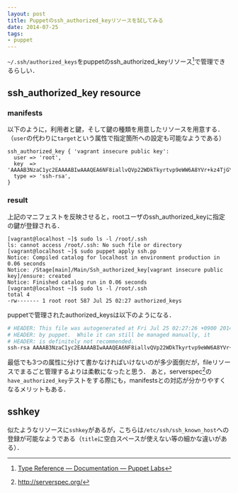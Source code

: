 ```yaml
---
layout: post
title: Puppetのssh_authorized_keyリソースを試してみる
date: 2014-07-25
tags:
- puppet
---
```

`~/.ssh/authorized_keys`をpuppetのssh_authorized_keyリソース[^1]で管理できるらしい．

## ssh_authorized_key resource

### manifests

以下のように，利用者と鍵，そして鍵の種類を用意したリソースを用意する．  
（`user`の代わりに`target`という属性で指定箇所への設定も可能なようである）

```puppet
ssh_authorized_key { 'vagrant insecure public key':
  user => 'root',
  key  => 'AAAAB3NzaC1yc2EAAAABIwAAAQEA6NF8iallvQVp22WDkTkyrtvp9eWW6A8YVr+kz4TjGYe7gHzIw+niNltGEFHzD8+v1I2YJ6oXevct1YeS0o9HZyN1Q9qgCgzUFtdOKLv6IedplqoPkcmF0aYet2PkEDo3MlTBckFXPITAMzF8dJSIFo9D8HfdOV0IAdx4O7PtixWKn5y2hMNG0zQPyUecp4pzC6kivAIhyfHilFR61RGL+GPXQ2MWZWFYbAGjyiYJnAmCP3NOTd0jMZEnDkbUvxhMmBYSdETk1rRgm+R4LOzFUGaHqHDLKLX+FIPKcF96hrucXzcWyLbIbEgE98OHlnVYCzRdK8jlqm8tehUc9c9WhQ==',
  type => 'ssh-rsa',
}
```

### result

上記のマニフェストを反映させると，rootユーザのssh_authorized_keyに指定の鍵が登録される．

```shell-session
[vagrant@localhost ~]$ sudo ls -l /root/.ssh
ls: cannot access /root/.ssh: No such file or directory
[vagrant@localhost ~]$ sudo puppet apply ssh.pp
Notice: Compiled catalog for localhost in environment production in 0.06 seconds
Notice: /Stage[main]/Main/Ssh_authorized_key[vagrant insecure public key]/ensure: created
Notice: Finished catalog run in 0.06 seconds
[vagrant@localhost ~]$ sudo ls -l /root/.ssh
total 4
-rw------- 1 root root 587 Jul 25 02:27 authorized_keys
```

puppetで管理されたauthorized_keysは以下のようになる．

```sh
# HEADER: This file was autogenerated at Fri Jul 25 02:27:26 +0900 2014
# HEADER: by puppet.  While it can still be managed manually, it
# HEADER: is definitely not recommended.
ssh-rsa AAAAB3NzaC1yc2EAAAABIwAAAQEA6NF8iallvQVp22WDkTkyrtvp9eWW6A8YVr+kz4TjGYe7gHzIw+niNltGEFHzD8+v1I2YJ6oXevct1YeS0o9HZyN1Q9qgCgzUFtdOKLv6IedplqoPkcmF0aYet2PkEDo3MlTBckFXPITAMzF8dJSIFo9D8HfdOV0IAdx4O7PtixWKn5y2hMNG0zQPyUecp4pzC6kivAIhyfHilFR61RGL+GPXQ2MWZWFYbAGjyiYJnAmCP3NOTd0jMZEnDkbUvxhMmBYSdETk1rRgm+R4LOzFUGaHqHDLKLX+FIPKcF96hrucXzcWyLbIbEgE98OHlnVYCzRdK8jlqm8tehUc9c9WhQ== vagrant insecure public key
```

最低でも3つの属性に分けて書かなければいけないのが多少面倒だが，fileリソースでまるごと管理するよりは柔軟になったと思う．
あと，serverspec[^2]の`have_authorized_key`テストをする際にも，manifestsとの対応が分かりやすくなるメリットもある．

## sshkey

似たようなリソースに`sshkey`があるが，こちらは`/etc/ssh/ssh_known_host`への登録が可能なようである（`title`に空白スペースが使えない等の細かな違いがある）．

[^1]: [Type Reference — Documentation — Puppet Labs](http://docs.puppetlabs.com/references/latest/type.html#sshauthorizedkey)
[^2]: http://serverspec.org/
